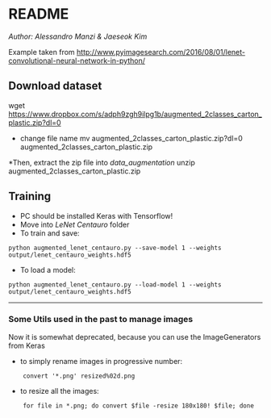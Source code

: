 # README #

*Author: Alessandro Manzi & Jaeseok Kim*

Example taken from  http://www.pyimagesearch.com/2016/08/01/lenet-convolutional-neural-network-in-python/

## Download dataset ##
wget https://www.dropbox.com/s/adph9zgh9ilpg1b/augmented_2classes_carton_plastic.zip?dl=0

* change file name
mv augmented_2classes_carton_plastic.zip?dl=0 augmented_2classes_carton_plastic.zip

*Then, extract the zip file into *data_augmentation*
unzip augmented_2classes_carton_plastic.zip

## Training ##
* PC should be installed Keras with Tensorflow!
* Move into *LeNet Centauro* folder
* To train and save: 
```
python augmented_lenet_centauro.py --save-model 1 --weights output/lenet_centauro_weights.hdf5 
```
* To load a model:
```
python augmented_lenet_centauro.py --load-model 1 --weights output/lenet_centauro_weights.hdf5
```

---

### Some Utils used in the past to manage images ###
Now it is somewhat deprecated, because you can use the ImageGenerators from Keras

* to simply rename images in progressive number:
```
    convert '*.png' resized%02d.png
```
* to resize all the images:
```
    for file in *.png; do convert $file -resize 180x180! $file; done
```
